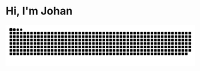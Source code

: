 # Hi, I'm Johan

<img src="https://raw.githubusercontent.com/johanmontorfano/johanmontorfano/output/snake.svg" alt="Snake animation" />
